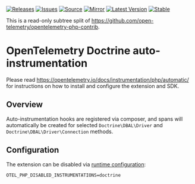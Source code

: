 [![Releases](https://img.shields.io/badge/releases-purple)](https://github.com/opentelemetry-php/contrib-auto-doctrine/releases)
[![Issues](https://img.shields.io/badge/issues-pink)](https://github.com/open-telemetry/opentelemetry-php/issues)
[![Source](https://img.shields.io/badge/source-contrib-green)](https://github.com/open-telemetry/opentelemetry-php-contrib/tree/main/src/Instrumentation/Doctrine)
[![Mirror](https://img.shields.io/badge/mirror-opentelemetry--php--contrib-blue)](https://github.com/opentelemetry-php/contrib-auto-doctrine)
[![Latest Version](http://poser.pugx.org/open-telemetry/opentelemetry-auto-doctrine/v/unstable)](https://packagist.org/packages/open-telemetry/opentelemetry-auto-doctrine/)
[![Stable](http://poser.pugx.org/open-telemetry/opentelemetry-auto-doctrine/v/stable)](https://packagist.org/packages/open-telemetry/opentelemetry-auto-doctrine/)

This is a read-only subtree split of https://github.com/open-telemetry/opentelemetry-php-contrib.

# OpenTelemetry Doctrine auto-instrumentation

Please read https://opentelemetry.io/docs/instrumentation/php/automatic/ for instructions on how to
install and configure the extension and SDK.

## Overview
Auto-instrumentation hooks are registered via composer, and spans will automatically be created for
selected `Doctrine\DBAL\Driver` and `Doctrine\DBAL\Driver\Connection` methods.

## Configuration

The extension can be disabled via [runtime configuration](https://opentelemetry.io/docs/instrumentation/php/sdk/#configuration):

```shell
OTEL_PHP_DISABLED_INSTRUMENTATIONS=doctrine
```
